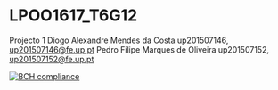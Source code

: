 # LPOO1617_T6G12
Projecto 1 
Diogo Alexandre Mendes da Costa up201507146, up201507146@fe.up.pt
Pedro Filipe Marques de Oliveira up201507152, up201507152@fe.up.pt

[![BCH compliance](https://bettercodehub.com/edge/badge/s1sm1x/LPOO1617_T6G12)](https://bettercodehub.com/)

